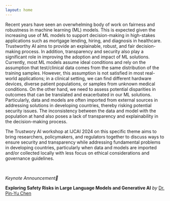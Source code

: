 ```yaml
---
layout: home
---
```

Recent years have seen an overwhelming body of work on fairness and robustness in machine learning (ML) models. This is expected given the increasing use of ML models to support decision-making in high-stakes applications such as mortgage lending, hiring, and diagnosis in healthcare. Trustworthy AI aims to provide an explainable, robust, and fair decision-making process. In addition, transparency and security also play a significant role in improving the adoption and impact of ML solutions. Currently, most ML models assume ideal conditions and rely on the assumption that test/clinical data comes from the same distribution of the training samples. However, this assumption is not satisfied in most real-world applications; in a clinical setting, we can find different hardware devices, diverse patient populations, or samples from unknown medical conditions. On the other hand, we need to assess potential disparities in outcomes that can be translated and exacerbated in our ML solutions. Particularly, data and models are often imported from external sources in addressing solutions in developing countries, thereby risking potential security issues. The inconsistency between the data and model with the population at hand also poses a lack of transparency and explainability in the decision-making process.

The Trustwory AI workshop at IJCAI 2024 on this specific theme aims to bring researchers, policymakers, and regulators together to discuss ways to ensure security and transparency while addressing fundamental problems in developing countries, particularly when data and models are imported and/or collected locally with less focus on ethical considerations and governance guidelines.

<br/>

*Keynote Announcement📢*

**Exploring Safety Risks in Large Language Models and Generative AI** *by* [Dr. Pin-Yu Chen](speakers/pin-yu/) 

